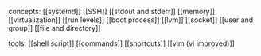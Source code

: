 concepts:
[[systemd]]
[[SSH]]
[[stdout and stderr]]
[[memory]]
[[virtualization]]
[[run levels]]
[[boot process]]
[[lvm]]
[[socket]]
[[user and group]]
[[file and directory]]

tools:
[[shell script]]
[[commands]]
[[shortcuts]]
[[vim (vi improved)]]

